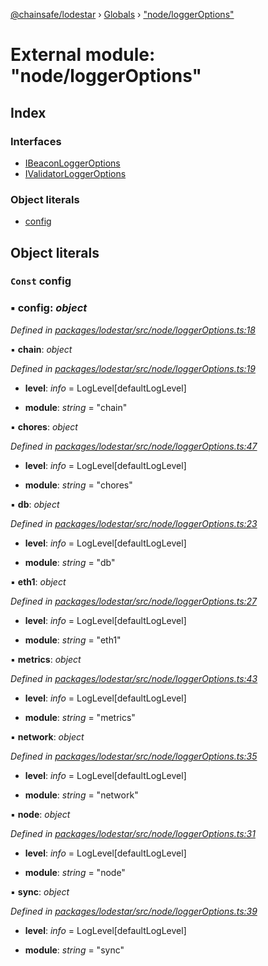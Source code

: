 [@chainsafe/lodestar](../README.md) › [Globals](../globals.md) › ["node/loggerOptions"](_node_loggeroptions_.md)

# External module: "node/loggerOptions"

## Index

### Interfaces

* [IBeaconLoggerOptions](../interfaces/_node_loggeroptions_.ibeaconloggeroptions.md)
* [IValidatorLoggerOptions](../interfaces/_node_loggeroptions_.ivalidatorloggeroptions.md)

### Object literals

* [config](_node_loggeroptions_.md#const-config)

## Object literals

### `Const` config

### ▪ **config**: *object*

*Defined in [packages/lodestar/src/node/loggerOptions.ts:18](https://github.com/ChainSafe/lodestar/blob/d092a7def/packages/lodestar/src/node/loggerOptions.ts#L18)*

▪ **chain**: *object*

*Defined in [packages/lodestar/src/node/loggerOptions.ts:19](https://github.com/ChainSafe/lodestar/blob/d092a7def/packages/lodestar/src/node/loggerOptions.ts#L19)*

* **level**: *info* = LogLevel[defaultLogLevel]

* **module**: *string* = "chain"

▪ **chores**: *object*

*Defined in [packages/lodestar/src/node/loggerOptions.ts:47](https://github.com/ChainSafe/lodestar/blob/d092a7def/packages/lodestar/src/node/loggerOptions.ts#L47)*

* **level**: *info* = LogLevel[defaultLogLevel]

* **module**: *string* = "chores"

▪ **db**: *object*

*Defined in [packages/lodestar/src/node/loggerOptions.ts:23](https://github.com/ChainSafe/lodestar/blob/d092a7def/packages/lodestar/src/node/loggerOptions.ts#L23)*

* **level**: *info* = LogLevel[defaultLogLevel]

* **module**: *string* = "db"

▪ **eth1**: *object*

*Defined in [packages/lodestar/src/node/loggerOptions.ts:27](https://github.com/ChainSafe/lodestar/blob/d092a7def/packages/lodestar/src/node/loggerOptions.ts#L27)*

* **level**: *info* = LogLevel[defaultLogLevel]

* **module**: *string* = "eth1"

▪ **metrics**: *object*

*Defined in [packages/lodestar/src/node/loggerOptions.ts:43](https://github.com/ChainSafe/lodestar/blob/d092a7def/packages/lodestar/src/node/loggerOptions.ts#L43)*

* **level**: *info* = LogLevel[defaultLogLevel]

* **module**: *string* = "metrics"

▪ **network**: *object*

*Defined in [packages/lodestar/src/node/loggerOptions.ts:35](https://github.com/ChainSafe/lodestar/blob/d092a7def/packages/lodestar/src/node/loggerOptions.ts#L35)*

* **level**: *info* = LogLevel[defaultLogLevel]

* **module**: *string* = "network"

▪ **node**: *object*

*Defined in [packages/lodestar/src/node/loggerOptions.ts:31](https://github.com/ChainSafe/lodestar/blob/d092a7def/packages/lodestar/src/node/loggerOptions.ts#L31)*

* **level**: *info* = LogLevel[defaultLogLevel]

* **module**: *string* = "node"

▪ **sync**: *object*

*Defined in [packages/lodestar/src/node/loggerOptions.ts:39](https://github.com/ChainSafe/lodestar/blob/d092a7def/packages/lodestar/src/node/loggerOptions.ts#L39)*

* **level**: *info* = LogLevel[defaultLogLevel]

* **module**: *string* = "sync"
